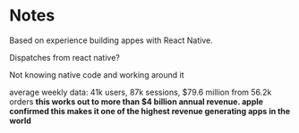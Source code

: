 # Notes

Based on experience building appes with React Native.

Dispatches from react native?

Not knowing native code and working around it

average weekly data: 41k users, 87k sessions, $79.6 million from 56.2k orders
**this works out to more than $4 billion annual revenue. apple confirmed this makes it one of the highest revenue generating apps in the world**